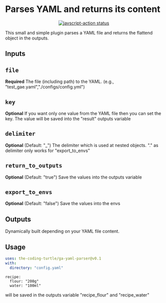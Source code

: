 # Parses YAML and returns its content

<p align="center">
  <a href="https://github.com/the-coding-turtle/ga-yaml-parser/actions"><img alt="javscript-action status" src="https://github.com/the-coding-turtle/ga-file-list/actions/workflows/test.yml/badge.svg"></a>
</p>

This small and simple plugin parses a YAML file and returns the flattend object in the outputs.

## Inputs

## `file`

**Required** The file (including path) to the YAML. (e.g., "test_gae.yaml","./configs/config.yml")

## `key`

**Optional** If you want only one value from the YAML file then you can set the key. The value will be saved into the "result" outputs variable

## `delimiter`

**Optional** (Default: "\_") The delimiter which is used at nested objects. "." as delimiter only works for "export_to_envs"

## `return_to_outputs`

**Optional** (Default: "true") Save the values into the outputs variable

## `export_to_envs`

**Optional** (Default: "false") Save the values into the envs

## Outputs

Dynamically built depending on your YAML file content.

## Usage

```yaml
uses: the-coding-turtle/ga-yaml-parser@v0.1
with:
  directory: "config.yaml"
```

```
recipe:
  flour: "200g"
  water: "100ml"
```

will be saved in the outputs variable "recipe_flour" and "recipe_water"
